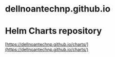 # dellnoantechnp.github.io

# Helm Charts repository
[https://dellnoantechnp.github.io/charts/](https://dellnoantechnp.github.io/charts/)
